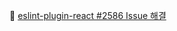 🎉 [eslint-plugin-react #2586 Issue 해결](https://dididy.github.io/til/retrospect/2020-08-contributhon)
